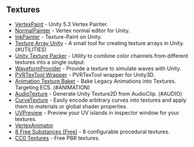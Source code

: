 ## Textures

* [VertexPaint](https://github.com/slipster216/VertexPaint "") - Unity 5.3 Vertex Painter.
* [NormalPainter](https://github.com/gucheng0712/NormalPainter "") - Vertex normal editor for Unity.
* [InkPainter](https://github.com/EsProgram/InkPainter "") - Texture-Paint on Unity. 
* [Texture Array Unity](https://github.com/DmtDenisov/Texture-Array-Unity "") - A small tool for creating texture arrays in Unity. (#UTILITIES)
* [Unity Texture Packer](https://github.com/andydbc/unity-texture-packer) - Utility to combine color channels from different textures into a single output.
* [WaveformProvider](https://github.com/EsProgram/WaveformProvider) - Provide a texture to simulate waves with Unity.
* [PVRTexTool Wrapper](https://github.com/fxgames/pvrtextool_wrapper) - PVRTexTool wrapper for Unity3D.
* [Animation Texture Baker](https://github.com/zulfajuniadi/Animation-Texture-Baker) - Bake Legacy Animations into Textures. Targeting ECS. (#ANIMATION)
* [AudioTexture](https://github.com/TyounanMOTI/AudioTexture) - Generate Unity Texture2D from AudioClip. (#AUDIO)
* [CurveTexture](https://github.com/slipster216/CurveTexture) - Easily encode arbitrary curves into textures and apply them to materials or global shader properties.
* [UVPreview](https://github.com/AsehesL/UVPreview) - Preview your UV islands in inspector window for your textures.
* [VertexAnimator](https://github.com/nobnak/VertexAnimator)
* [8 Free Substances (Free)](https://www.assetstore.unity3d.com/en/#!/content/7940) - 8 configurable procedural textures.
* [CC0 Textures](https://cc0textures.com/) - Free PBR textures.
